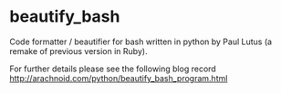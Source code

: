 beautify_bash
=============

Code formatter / beautifier for bash written in python by
Paul Lutus (a remake of previous version in Ruby).

For further details please see the following blog record
http://arachnoid.com/python/beautify_bash_program.html


